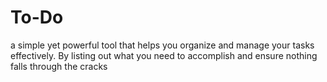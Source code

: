 # To-Do
a simple yet powerful tool that helps you organize and manage your tasks effectively. By listing out what you need to accomplish and ensure nothing falls through the cracks
